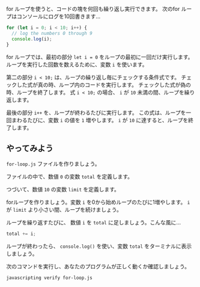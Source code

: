for ループを使うと、コードの塊を何回も繰り返し実行できます。
次のfor ループはコンソールにログを10回書きます...

```js
for (let i = 0; i < 10; i++) {
  // log the numbers 0 through 9
  console.log(i);
}
```

for ループでは、最初の部分 `let i = 0` をループの最初に一回だけ実行します。
ループを実行した回数を数えるために、変数 `i` を使います。

第二の部分 `i < 10;` は、ループの繰り返し毎にチェックする条件式です。
チェックした式が真の時、ループ内のコードを実行します。
チェックした式が偽の時、ループを終了します。
式 `i < 10;` の場合、 `i` が `10` 未満の間、ループを繰り返します。

最後の部分 `i++` を、ループが終わるたびに実行します。
この式は、ループを一回まわるたびに、変数 `i` の値を `1` 増やします。
`i` が `10` に達すると、ループを終了します。

## やってみよう

`for-loop.js` ファイルを作りましょう。

ファイルの中で、数値 `0` の変数 `total` を定義します。

つづいて、数値 `10` の変数 `limit` を定義します。

forループを作りましょう。変数 `i` を0から始めループのたびに1増やします。
`i` が `limit` より小さい間、ループを続けましょう。

ループを繰り返すたびに、 数値 `i` を `total` に足しましょう。こんな風に...

```js
total += i;
```

ループが終わったら、 `console.log()` を使い、変数 `total` をターミナルに表示しましょう。

次のコマンドを実行し、あなたのプログラムが正しく動くか確認しましょう。

```bash
javascripting verify for-loop.js
```
